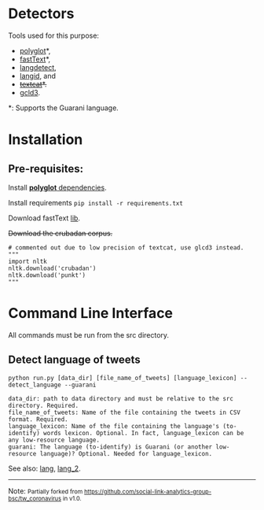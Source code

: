 # Detectors

Tools used for this purpose: 
- [polyglot](https://github.com/aboSamoor/polyglot)*, 
- [fastText](https://github.com/facebookresearch/fastText/tree/master/python)*, 
- [langdetect](https://pypi.org/project/langdetect/),
- [langid](https://github.com/saffsd/langid.py), and
- ~~[textcat](https://www.nltk.org/_modules/nltk/classify/textcat.html)*.~~
- [gcld3](https://github.com/google/cld3).

\*: Supports the Guarani language.

# Installation

## Pre-requisites:

Install [**polyglot** dependencies](https://github.com/aboSamoor/polyglot/blob/master/docs/Installation.rst).

Install requirements `pip install -r requirements.txt`
    
Download fastText [lib](https://dl.fbaipublicfiles.com/fasttext/supervised-models/lid.176.bin).

~~Download the crubadan corpus.~~

```
# commented out due to low precision of textcat, use glcd3 instead.
"""
import nltk
nltk.download('crubadan')
nltk.download('punkt')
"""
```

# Command Line Interface

All commands must be run from the src directory.

## Detect language of tweets

`python run.py [data_dir] [file_name_of_tweets] [language_lexicon] --detect_language --guarani`

    data_dir: path to data directory and must be relative to the src directory. Required.
    file_name_of_tweets: Name of the file containing the tweets in CSV format. Required.
    language_lexicon: Name of the file containing the language's (to-identify) words lexicon. Optional. In fact, language_lexicon can be any low-resource language.
    guarani: The language (to-identify) is Guarani (or another low-resource language)? Optional. Needed for language_lexicon.
    
See also: [lang](lang.cmd), [lang_2](lang_2.cmd).

---
Note: <small>Partially forked from https://github.com/social-link-analytics-group-bsc/tw_coronavirus in v1.0.</small>
